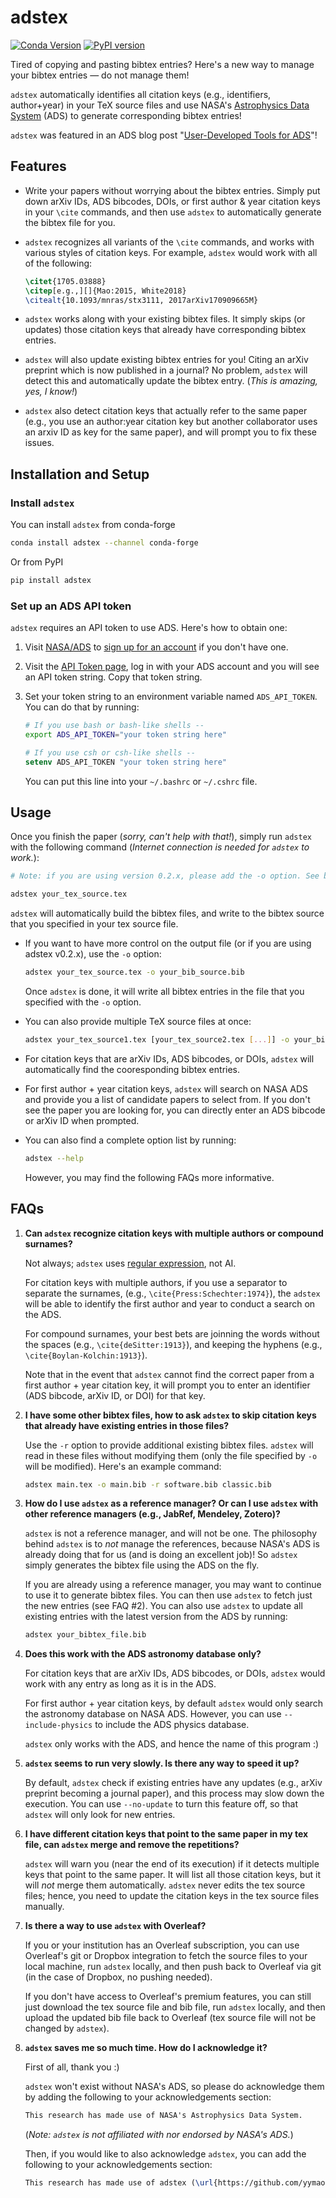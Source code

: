 # adstex
[![Conda Version](https://img.shields.io/conda/vn/conda-forge/adstex.svg)](https://anaconda.org/conda-forge/adstex)
[![PyPI version](https://img.shields.io/pypi/v/adstex.svg)](https://pypi.python.org/pypi/adstex)

Tired of copying and pasting bibtex entries?
Here's a new way to manage your bibtex entries — do not manage them!

`adstex` automatically identifies all citation keys (e.g., identifiers, author+year)
in your TeX source files and use
NASA's [Astrophysics Data System](https://ui.adsabs.harvard.edu/) (ADS)
to generate corresponding bibtex entries!

`adstex` was featured in an ADS blog post "[User-Developed Tools for ADS](http://adsabs.github.io/blog/3rd-party-tools)"!

## Features

- Write your papers without worrying about the bibtex entries.
  Simply put down arXiv IDs, ADS bibcodes, DOIs, or first author & year citation keys
  in your `\cite` commands,
  and then use `adstex` to automatically generate the bibtex file for you.

- `adstex` recognizes all variants of the `\cite` commands,
  and works with various styles of citation keys.
  For example, `adstex` would work with all of the following:
  ```tex
  \citet{1705.03888}
  \citep[e.g.,][]{Mao:2015, White2018}
  \citealt{10.1093/mnras/stx3111, 2017arXiv170909665M}
  ```

- `adstex` works along with your existing bibtex files.
  It simply skips (or updates) those citation keys that already have corresponding bibtex entries.

- `adstex` will also update existing bibtex entries for you!
  Citing an arXiv preprint which is now published in a journal?
  No problem, `adstex` will detect this and automatically update the bibtex entry.
  (_This is amazing, yes, I know!_)

- `adstex` also detect citation keys that actually refer to the same paper
  (e.g., you use an author:year citation key but another collaborator uses an
  arxiv ID as key for the same paper),
  and will prompt you to fix these issues.


## Installation and Setup

### Install `adstex`

You can install `adstex` from conda-forge

```bash
conda install adstex --channel conda-forge
```

Or from PyPI

```bash
pip install adstex
```

### Set up an ADS API token

`adstex` requires an API token to use ADS. Here's how to obtain one:

1. Visit [NASA/ADS](https://ui.adsabs.harvard.edu/) to [sign up for an account](https://ui.adsabs.harvard.edu/user/account/register) if you don't have one.

2. Visit the [API Token page](https://ui.adsabs.harvard.edu/user/settings/token), log in with your ADS account and you will see an API token string. Copy that token string.

3. Set your token string to an environment variable named `ADS_API_TOKEN`. You can do that by running:
    ```bash
    # If you use bash or bash-like shells --
    export ADS_API_TOKEN="your token string here"
    ```
    ```csh
    # If you use csh or csh-like shells --
    setenv ADS_API_TOKEN "your token string here"
    ```
    You can put this line into your `~/.bashrc` or `~/.cshrc` file.


## Usage

Once you finish the paper (_sorry, can't help with that!_), simply run `adstex`
with the following command (_Internet connection is needed for `adstex` to work._):

```bash
# Note: if you are using version 0.2.x, please add the -o option. See below.

adstex your_tex_source.tex
```

`adstex` will automatically build the bibtex files, and write to the bibtex
source that you specified in your tex source file.

- If you want to have more control on the output file (or if you are using adstex v0.2.x), use the `-o` option:
  ```bash
  adstex your_tex_source.tex -o your_bib_source.bib
  ```
  Once `adstex` is done, it will write all bibtex entries in the file
  that you specified with the `-o` option.

- You can also provide multiple TeX source files at once:
  ```bash
  adstex your_tex_source1.tex [your_tex_source2.tex [...]] -o your_bib_source.bib
  ```

- For citation keys that are arXiv IDs, ADS bibcodes, or DOIs,
  `adstex` will automatically find the cooresponding bibtex entries.

- For first author + year citation keys, `adstex` will search on NASA ADS and
  provide you a list of candidate papers to select from.
  If you don't see the paper you are looking for, you can
  directly enter an ADS bibcode or arXiv ID when prompted.

- You can also find a complete option list by running:
  ```bash
  adstex --help
  ```
  However, you may find the following FAQs more informative.


## FAQs

1. **Can `adstex` recognize citation keys with multiple authors or compound surnames?**

   Not always; `adstex` uses [regular expression](https://en.wikipedia.org/wiki/Regular_expression), not AI.

   For citation keys with multiple authors, if you use a separator to separate
   the surnames, (e.g., `\cite{Press:Schechter:1974}`), the `adstex` will be able to
   identify the first author and year to conduct a search on the ADS.

   For compound surnames, your best bets are
   joinning the words without the spaces (e.g., `\cite{deSitter:1913}`), and
   keeping the hyphens (e.g., `\cite{Boylan-Kolchin:1913}`).

   Note that in the event that `adstex` cannot find the correct paper from a
   first author + year citation key, it will prompt you to enter an identifier
   (ADS bibcode, arXiv ID, or DOI) for that key.


2. **I have some other bibtex files, how to ask `adstex` to skip citation keys that already have existing entries in those files?**

   Use the `-r` option to provide additional existing bibtex files.
   `adstex` will read in these files without modifying them
   (only the file specified by `-o` will be modified). Here's an example command:

   ```bash
   adstex main.tex -o main.bib -r software.bib classic.bib
   ```

3. **How do I use `adstex` as a reference manager? Or can I use `adstex` with other reference managers (e.g., JabRef, Mendeley, Zotero)?**

    `adstex` is not a reference manager, and will not be one.
    The philosophy behind `adstex` is to *not* manage the references,
    because NASA's ADS is already doing that for us (and is doing an excellent job)!
    So `adstex` simply generates the bibtex file using the ADS on the fly.

    If you are already using a reference manager, you may want to continue to use it to generate bibtex files. You can then use `adstex` to fetch just the new entries (see FAQ #2).
    You can also use `adstex` to update all existing entries with the latest version from the ADS by running:
    ```bash
    adstex your_bibtex_file.bib
    ```

4. **Does this work with the ADS astronomy database only?**

   For citation keys that are arXiv IDs, ADS bibcodes, or DOIs,
   `adstex` would work with any entry as long as it is in the ADS.

   For first author + year citation keys, by default `adstex` would only
   search the astronomy database on NASA ADS.
   However, you can use `--include-physics` to include the ADS physics database.

   `adstex` only works with the ADS, and hence the name of this program :)

5. **`adstex` seems to run very slowly. Is there any way to speed it up?**

   By default, `adstex` check if existing entries have any updates
   (e.g., arXiv preprint becoming a journal paper), and this process may slow
   down the execution.
   You can use `--no-update` to turn this feature off,
   so that `adstex` will only look for new entries.

6. **I have different citation keys that point to the same paper in my tex file, 
   can `adstex` merge and remove the repetitions?**
   
   `adstex` will warn you (near the end of its execution) if it detects multiple  
   keys that point to the same paper. It will list all those citation keys, but 
   it will *not* merge them automatically. `adstex` never edits the tex source files;
   hence, you need to update the citation keys in the tex source files manually. 

7. **Is there a way to use `adstex` with Overleaf?**
   
   If you or your institution has an Overleaf subscription, you can use Overleaf's 
   git or Dropbox integration to fetch the source files to your local machine, 
   run `adstex` locally, and then push back to Overleaf via git 
   (in the case of Dropbox, no pushing needed). 
   
   If you don't have access to Overleaf's premium features, you can still just 
   download the tex source file and bib file, run `adstex` locally, and then upload
   the updated bib file back to Overleaf (tex source file will not be changed by `adstex`). 

8. **`adstex` saves me so much time. How do I acknowledge it?**

   First of all, thank you :)

   `adstex` won't exist without NASA's ADS, so please do acknowledge them by
   adding the following to your acknowledgements section:
   ```tex
   This research has made use of NASA's Astrophysics Data System.
   ```
   (_Note: `adstex` is not affiliated with nor endorsed by NASA's ADS._)

   Then, if you would like to also acknowledge `adstex`, you can add
   the following to your acknowledgements section:
   ```tex
   This research has made use of adstex (\url{https://github.com/yymao/adstex}).
   ```
